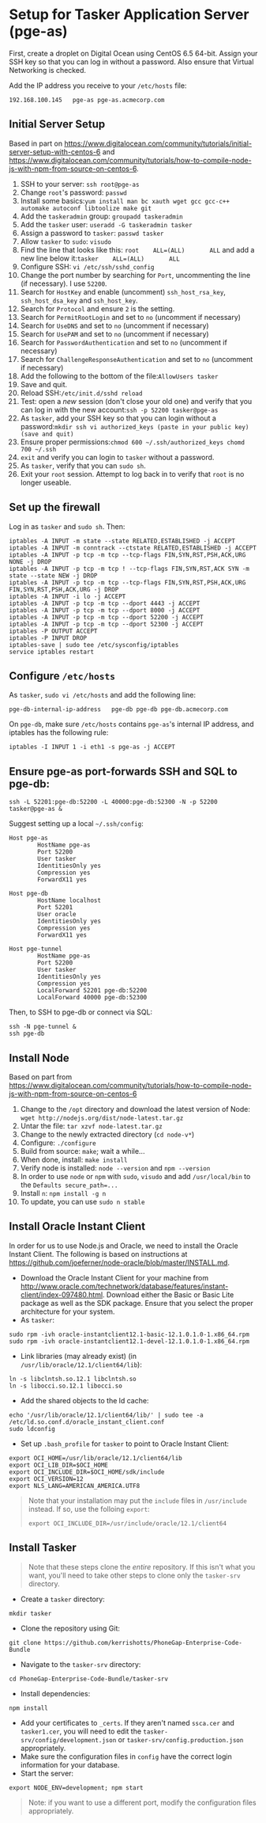 Setup for Tasker Application Server (pge-as)
============================================

First, create a droplet on Digital Ocean using CentOS 6.5 64-bit. Assign your SSH key so that you can log in without a password. Also ensure that Virtual Networking is checked.

Add the IP address you receive to your `/etc/hosts` file:

```
192.168.100.145   pge-as pge-as.acmecorp.com
```

Initial Server Setup
--------------------

Based in part on https://www.digitalocean.com/community/tutorials/initial-server-setup-with-centos-6 and https://www.digitalocean.com/community/tutorials/how-to-compile-node-js-with-npm-from-source-on-centos-6.

1. SSH to your server: `ssh root@pge-as`
2. Change `root`'s password: `passwd`
3. Install some basics:`
yum install man bc xauth wget gcc gcc-c++ automake autoconf libtoolize make git
`
4. Add the `taskeradmin` group: `groupadd taskeradmin`
5. Add the `tasker` user: `useradd -G taskeradmin tasker`
6. Assign a password to `tasker`: `passwd tasker`
7. Allow `tasker` to `sudo`: `visudo`
8. Find the line that looks like this: `root    ALL=(ALL)       ALL` and add a new line below it:`
tasker    ALL=(ALL)       ALL
`
9. Configure SSH: `vi /etc/ssh/sshd_config`
10. Change the port number by searching for `Port`, uncommenting the line (if necessary). I use `52200`.
11. Search for `HostKey` and enable (uncomment) `ssh_host_rsa_key`, `ssh_host_dsa_key` and `ssh_host_key`.
12. Search for `Protocol` and ensure `2` is the setting.
13. Search for `PermitRootLogin` and set to `no` (uncomment if necessary)
14. Search for `UseDNS` and set to `no` (uncomment if necessary)
15. Search for `UsePAM` and set to `no` (uncomment if necessary)
16. Search for `PasswordAuthentication` and set to `no` (uncomment if necessary)
17. Search for `ChallengeResponseAuthentication` and set to `no` (uncomment if necessary)
18. Add the following to the bottom of the file:`
AllowUsers tasker
`
19. Save and quit.
20. Reload SSH:`
/etc/init.d/sshd reload
`
21. Test: open a *new* session (don't close your old one) and verify that you can log in with the new account:`
ssh -p 52200 tasker@pge-as
`
22. As `tasker`, add your SSH key so that you can login without a password:`
mkdir ssh
vi authorized_keys
(paste in your public key)
(save and quit)
`
23. Ensure proper permissions:`
chmod 600 ~/.ssh/authorized_keys
chomd 700 ~/.ssh
`
24. `exit` and verify you can login to `tasker` without a password.
25. As `tasker`, verify that you can `sudo sh`.
26. Exit your `root` session. Attempt to log back in to verify that `root` is no longer useable.

Set up the firewall
-------------------

Log in as `tasker` and `sudo sh`. Then:

```
iptables -A INPUT -m state --state RELATED,ESTABLISHED -j ACCEPT
iptables -A INPUT -m conntrack --ctstate RELATED,ESTABLISHED -j ACCEPT
iptables -A INPUT -p tcp -m tcp --tcp-flags FIN,SYN,RST,PSH,ACK,URG NONE -j DROP
iptables -A INPUT -p tcp -m tcp ! --tcp-flags FIN,SYN,RST,ACK SYN -m state --state NEW -j DROP
iptables -A INPUT -p tcp -m tcp --tcp-flags FIN,SYN,RST,PSH,ACK,URG FIN,SYN,RST,PSH,ACK,URG -j DROP
iptables -A INPUT -i lo -j ACCEPT
iptables -A INPUT -p tcp -m tcp --dport 4443 -j ACCEPT
iptables -A INPUT -p tcp -m tcp --dport 8000 -j ACCEPT
iptables -A INPUT -p tcp -m tcp --dport 52200 -j ACCEPT
iptables -A INPUT -p tcp -m tcp --dport 52300 -j ACCEPT
iptables -P OUTPUT ACCEPT
iptables -P INPUT DROP
iptables-save | sudo tee /etc/sysconfig/iptables
service iptables restart
```

Configure `/etc/hosts`
----------------------

As `tasker`, `sudo vi /etc/hosts` and add the following line:

```
pge-db-internal-ip-address   pge-db pge-db pge-db.acmecorp.com
```

On `pge-db`, make sure `/etc/hosts` contains `pge-as`'s internal IP address, and iptables has the following rule:

```
iptables -I INPUT 1 -i eth1 -s pge-as -j ACCEPT
```

Ensure pge-as port-forwards SSH and SQL to pge-db:
--------------------------------------------------

```
ssh -L 52201:pge-db:52200 -L 40000:pge-db:52300 -N -p 52200 tasker@pge-as &
```

Suggest setting up a local `~/.ssh/config`:

```
Host pge-as
		HostName pge-as
		Port 52200
		User tasker
		IdentitiesOnly yes
		Compression yes
		ForwardX11 yes

Host pge-db
		HostName localhost
		Port 52201
		User oracle
		IdentitiesOnly yes
		Compression yes
		ForwardX11 yes

Host pge-tunnel
		HostName pge-as
		Port 52200
		User tasker
		IdentitiesOnly yes
		Compression yes
		LocalForward 52201 pge-db:52200
		LocalForward 40000 pge-db:52300
```

Then, to SSH to pge-db or connect via SQL:

```
ssh -N pge-tunnel &
ssh pge-db
```

Install Node
------------

Based on part from https://www.digitalocean.com/community/tutorials/how-to-compile-node-js-with-npm-from-source-on-centos-6

1. Change to the `/opt` directory and download the latest version of Node: `wget http://nodejs.org/dist/node-latest.tar.gz`
2. Untar the file: `tar xzvf node-latest.tar.gz`
3. Change to the newly extracted directory (`cd node-v*`)
4. Configure: `./configure`
5. Build from source: `make`; wait a while...
6. When done, install: `make install`
7. Verify node is installed: `node --version` and `npm --version`
8. In order to use `node` or `npm` with `sudo`, `visudo` and add `/usr/local/bin` to the `Defaults secure_path=...`
9. Install `n`: `npm install -g n`
10. To update, you can use `sudo n stable`

Install Oracle Instant Client
-----------------------------

In order for us to use Node.js and Oracle, we need to install the Oracle Instant Client. The following is based on instructions at https://github.com/joeferner/node-oracle/blob/master/INSTALL.md.

- Download the Oracle Instant Client for your machine from http://www.oracle.com/technetwork/database/features/instant-client/index-097480.html. Download either the Basic or Basic Lite package as well as the SDK package. Ensure that you select the proper architecture for your system.
- As `tasker`:

```
sudo rpm -ivh oracle-instantclient12.1-basic-12.1.0.1.0-1.x86_64.rpm
sudo rpm -ivh oracle-instantclient12.1-devel-12.1.0.1.0-1.x86_64.rpm
```

- Link libraries (may already exist) (in `/usr/lib/oracle/12.1/client64/lib`):

```
ln -s libclntsh.so.12.1 libclntsh.so
ln -s libocci.so.12.1 libocci.so
```

- Add the shared objects to the ld cache:

```
echo '/usr/lib/oracle/12.1/client64/lib/' | sudo tee -a /etc/ld.so.conf.d/oracle_instant_client.conf
sudo ldconfig
```

- Set up `.bash_profile` for `tasker` to point to Oracle Instant Client:

```
export OCI_HOME=/usr/lib/oracle/12.1/client64/lib
export OCI_LIB_DIR=$OCI_HOME
export OCI_INCLUDE_DIR=$OCI_HOME/sdk/include
export OCI_VERSION=12
export NLS_LANG=AMERICAN_AMERICA.UTF8
```

> Note that your installation may put the `include` files in `/usr/include` instead. If so, use the folloing `export`:
>
> ```
> export OCI_INCLUDE_DIR=/usr/include/oracle/12.1/client64
> ```

Install Tasker
--------------

> Note that these steps clone the *entire* repository. If this isn't what you want, you'll need to take other steps to clone only the `tasker-srv` directory.

- Create a `tasker` directory:

```
mkdir tasker
```

- Clone the repository using Git:

```
git clone https://github.com/kerrishotts/PhoneGap-Enterprise-Code-Bundle
```

- Navigate to the `tasker-srv` directory:

```
cd PhoneGap-Enterprise-Code-Bundle/tasker-srv
```

- Install dependencies:

```
npm install
```

- Add your certificates to `_certs`. If they aren't named `ssca.cer` and `tasker1.cer`, you will need to edit the `tasker-srv/config/development.json` or `tasker-srv/config.production.json` appropriately.
- Make sure the configuration files in `config` have the correct login information for your database.
- Start the server:

```
export NODE_ENV=development; npm start
```

> Note: if you want to use a different port, modify the configuration files appropriately.
